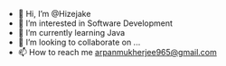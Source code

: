 - 👋 Hi, I’m @Hizejake
- 👀 I’m interested in Software Development 
- 🌱 I’m currently learning Java
- 💞️ I’m looking to collaborate on ...
- 📫 How to reach me arpanmukherjee965@gmail.com

<!---
Hizejake/Hizejake is a ✨ special ✨ repository because its `README.md` (this file) appears on your GitHub profile.
You can click the Preview link to take a look at your changes.
--->
